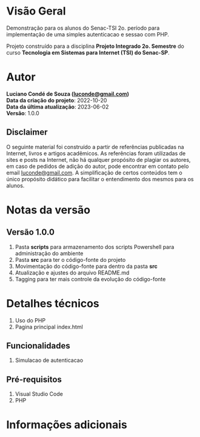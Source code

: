 # Visão Geral
Demonstração para os alunos do Senac-TSI 2o. período para implementação de uma simples autenticacao e sessao com PHP.

Projeto construído para a disciplina **Projeto Integrado 2o. Semestre** do curso **Tecnologia em Sistemas para Internet (TSI) do Senac-SP**.

# Autor
**Luciano Condé de Souza (luconde@gmail.com)**  
**Data da criação do projeto**: 2022-10-20  
**Data da última atualização**: 2023-06-02  
**Versão**: 1.0.0

## Disclaimer
O seguinte material foi construído a partir de referências publicadas na Internet, livros e artigos acadêmicos. As referências foram utilizadas de sites e posts na Internet, não há qualquer propósito de plagiar os autores, em caso de pedidos de adição do autor, pode encontrar em contato pelo email luconde@gmail.com. A simplificação de certos conteúdos tem o único propósito didático para facilitar o entendimento dos mesmos para os alunos.

# Notas da versão 
## Versão 1.0.0
1. Pasta **scripts** para armazenamento dos scripts Powershell para administração do ambiente
2. Pasta **src** para ter o código-fonte do projeto
3. Movimentação do código-fonte para dentro da pasta **src**
4. Atualização e ajustes do arquivo README.md
5. Tagging para ter mais controle da evolução do código-fonte

# Detalhes técnicos
1. Uso do PHP
2. Pagina principal index.html

## Funcionalidades
1. Simulacao de autenticacao

## Pré-requisitos
1. Visual Studio Code
2. PHP

# Informações adicionais

